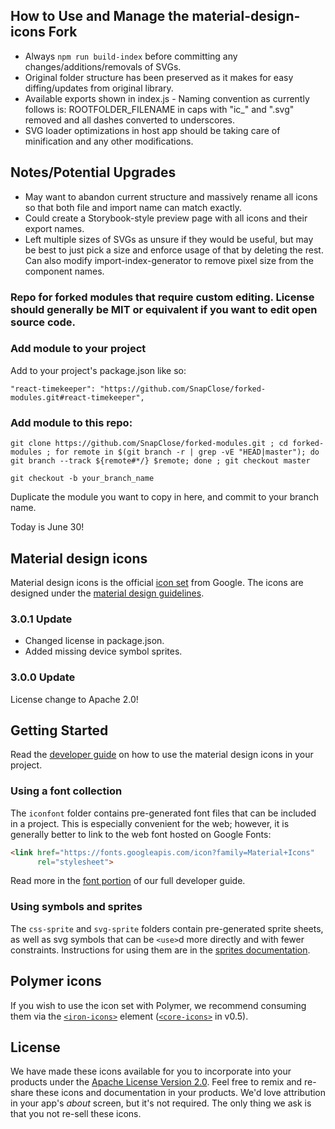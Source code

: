 ## How to Use and Manage the material-design-icons Fork

* Always `npm run build-index` before committing any changes/additions/removals of SVGs.
* Original folder structure has been preserved as it makes for easy diffing/updates from original library.
* Available exports shown in index.js - Naming convention as currently follows is: ROOTFOLDER_FILENAME in caps with "ic_" and ".svg" removed and all dashes converted to underscores.
* SVG loader optimizations in host app should be taking care of minification and any other modifications.

## Notes/Potential Upgrades
* May want to abandon current structure and massively rename all icons so that both file and import name can match exactly.
* Could create a Storybook-style preview page with all icons and their export names.
* Left multiple sizes of SVGs as unsure if they would be useful, but may be best to just pick a size and enforce usage of that by deleting the rest. Can also modify import-index-generator to remove pixel size from the component names.


### Repo for forked modules that require custom editing. License should generally be MIT or equivalent if you want to edit open source code. 

### Add module to your project
Add to your project's package.json like so:  

    "react-timekeeper": "https://github.com/SnapClose/forked-modules.git#react-timekeeper",

### Add module to this repo:

    git clone https://github.com/SnapClose/forked-modules.git ; cd forked-modules ; for remote in $(git branch -r | grep -vE "HEAD|master"); do git branch --track ${remote#*/} $remote; done ; git checkout master

    git checkout -b your_branch_name

Duplicate the module you want to copy in here, and commit to your branch name.

Today is June 30!
## Material design icons

Material design icons is the official [icon set](https://www.google.com/design/spec/style/icons.html#icons-system-icons) from Google.  The icons are designed under the [material design guidelines](https://material.io/guidelines/).

### 3.0.1 Update

* Changed license in package.json.
* Added missing device symbol sprites.

### 3.0.0 Update

License change to Apache 2.0!

## Getting Started

Read the [developer guide](https://google.github.io/material-design-icons/) on how to use the material design icons in your project.

### Using a font collection

The `iconfont` folder contains pre-generated font files that can be included in a project. This is especially convenient for the web; however, it is generally better to link to the web font hosted on Google Fonts:

```html
<link href="https://fonts.googleapis.com/icon?family=Material+Icons"
      rel="stylesheet">
```

Read more in the [font portion](https://google.github.io/material-design-icons/#icon-font-for-the-web) of our full developer guide.

### Using symbols and sprites

The `css-sprite` and `svg-sprite` folders contain pre-generated sprite sheets, as well as svg symbols that can be `<use>`d more directly and with fewer constraints. Instructions for using them are in the [sprites documentation](https://github.com/google/material-design-icons/tree/master/sprites).

## Polymer icons

If you wish to use the icon set with Polymer, we recommend consuming them via the [`<iron-icons>`](https://github.com/polymerelements/iron-icons) element ([`<core-icons>`](https://github.com/Polymer/core-icons) in v0.5).

## License

We have made these icons available for you to incorporate into your products under the [Apache License Version 2.0](https://www.apache.org/licenses/LICENSE-2.0.txt). Feel free to remix and re-share these icons and documentation in your products.
We'd love attribution in your app's *about* screen, but it's not required. The only thing we ask is that you not re-sell these icons.
